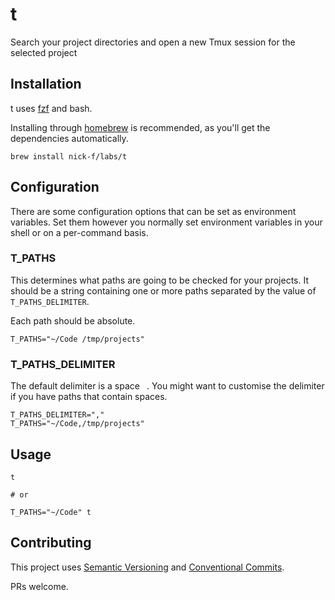 # t

Search your project directories and open a new Tmux session for the selected project

## Installation

t uses [fzf](https://github.com/junegunn/fzf) and bash.

Installing through [homebrew](https://brew.sh/) is recommended, as you'll get
the dependencies automatically.

```
brew install nick-f/labs/t
```

## Configuration

There are some configuration options that can be set as environment variables.
Set them however you normally set environment variables in your shell or on a
per-command basis.

### T_PATHS

This determines what paths are going to be checked for your projects. It should
be a string containing one or more paths separated by the value of
`T_PATHS_DELIMITER`.

Each path should be absolute.

```
T_PATHS="~/Code /tmp/projects"
```

### T_PATHS_DELIMITER

The default delimiter is a space ` `. You might want to customise the delimiter
if you have paths that contain spaces.

```
T_PATHS_DELIMITER=","
T_PATHS="~/Code,/tmp/projects"
```

## Usage

```
t

# or

T_PATHS="~/Code" t
```

## Contributing

This project uses [Semantic Versioning] and [Conventional Commits].

[Semantic Versioning]: https://semver.org
[Conventional Commits]: https://www.conventionalcommits.org/en/v1.0.0/

PRs welcome.
